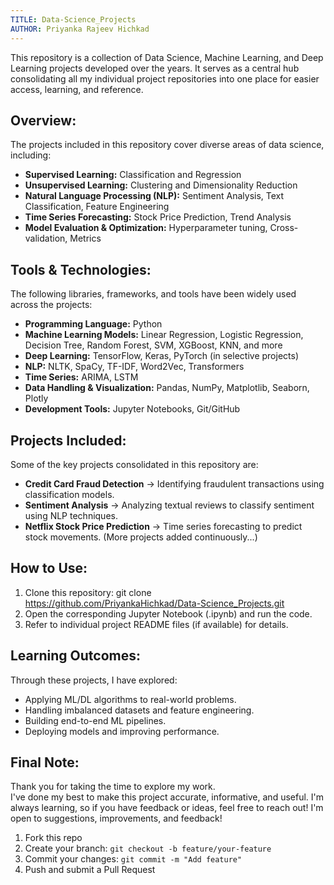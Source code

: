 ```yaml
---
TITLE: Data-Science_Projects
AUTHOR: Priyanka Rajeev Hichkad
---
```


This repository is a collection of Data Science, Machine Learning, and Deep Learning projects developed over the years.
It serves as a central hub consolidating all my individual project repositories into one place for easier access, learning, and reference.


## Overview:
The projects included in this repository cover diverse areas of data science, including:
- **Supervised Learning:** Classification and Regression
- **Unsupervised Learning:** Clustering and Dimensionality Reduction
- **Natural Language Processing (NLP):** Sentiment Analysis, Text Classification, Feature Engineering
- **Time Series Forecasting:** Stock Price Prediction, Trend Analysis
- **Model Evaluation & Optimization:** Hyperparameter tuning, Cross-validation, Metrics


## Tools & Technologies:
The following libraries, frameworks, and tools have been widely used across the projects:
- **Programming Language:** Python
- **Machine Learning Models:** Linear Regression, Logistic Regression, Decision Tree, Random Forest, SVM, XGBoost, KNN, and more
- **Deep Learning:** TensorFlow, Keras, PyTorch (in selective projects)
- **NLP:** NLTK, SpaCy, TF-IDF, Word2Vec, Transformers
- **Time Series:** ARIMA, LSTM
- **Data Handling & Visualization:** Pandas, NumPy, Matplotlib, Seaborn, Plotly
- **Development Tools:** Jupyter Notebooks, Git/GitHub


## Projects Included:
Some of the key projects consolidated in this repository are:
- **Credit Card Fraud Detection** → Identifying fraudulent transactions using classification models.
- **Sentiment Analysis** → Analyzing textual reviews to classify sentiment using NLP techniques.
- **Netflix Stock Price Prediction** → Time series forecasting to predict stock movements.
(More projects added continuously...)


## How to Use:
1. Clone this repository: git clone https://github.com/PriyankaHichkad/Data-Science_Projects.git
3. Open the corresponding Jupyter Notebook (.ipynb) and run the code.
4. Refer to individual project README files (if available) for details.


## Learning Outcomes:
Through these projects, I have explored:
- Applying ML/DL algorithms to real-world problems.
- Handling imbalanced datasets and feature engineering.
- Building end-to-end ML pipelines.
- Deploying models and improving performance.


## Final Note:
Thank you for taking the time to explore my work.  
I've done my best to make this project accurate, informative, and useful. I'm always learning, so if you have feedback or ideas, feel free to reach out!
I'm open to suggestions, improvements, and feedback!
1. Fork this repo  
2. Create your branch: `git checkout -b feature/your-feature`  
3. Commit your changes: `git commit -m "Add feature"`  
4. Push and submit a Pull Request

